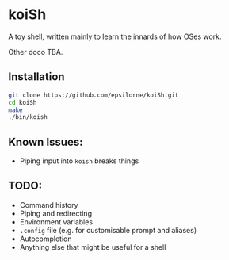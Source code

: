 # koiSh

A toy shell, written mainly to learn the innards of how OSes work.

Other doco TBA.

## Installation
```bash
git clone https://github.com/epsilorne/koiSh.git
cd koiSh
make
./bin/koish
```

## Known Issues:
- Piping input into `koish` breaks things

## TODO:
- Command history
- Piping and redirecting
- Environment variables
- `.config` file (e.g. for customisable prompt and aliases)
- Autocompletion
- Anything else that might be useful for a shell
